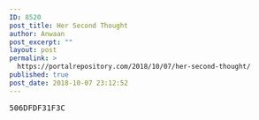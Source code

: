 ```yaml
---
ID: 8520
post_title: Her Second Thought
author: Anwaan
post_excerpt: ""
layout: post
permalink: >
  https://portalrepository.com/2018/10/07/her-second-thought/
published: true
post_date: 2018-10-07 23:12:52
---
```

<pre>506DFDF31F3C</pre>